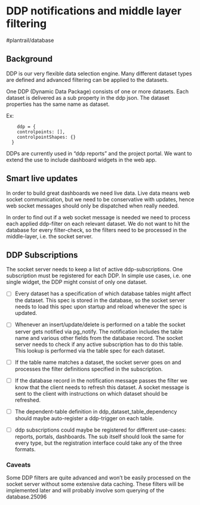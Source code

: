 # DDP notifications and middle layer filtering

#plantrail/database

## Background
DDP is our very flexible data selection engine. Many different dataset types are defined and advanced filtering can be applied to the datasets.

One DDP (Dynamic Data Package) consists of one or more datasets. Each dataset is delivered as a sub property in the ddp json. The dataset properties has the same name as dataset.

Ex: 
```
	ddp = {
    controlpoints: [],
    controlpointShapes: {}
  }
```

DDPs are currently used in “ddp reports” and the project portal. We want to extend the use to include dashboard widgets in the web app.

## Smart live updates
In order to build great dashboards we need live data. Live data means web socket communication, but we need to be conservative with updates, hence web socket messages should only be dispatched when really needed.

In order to find out if a web socket message is needed we need to process each applied ddp-filter on each relevant dataset. We do not want to hit the database for every filter-check, so the filters need to be processed in the middle-layer, i.e. the socket server.

## DDP Subscriptions
The socket server needs to keep a list of active ddp-subscriptions. One subscription must be registered for each DDP. In simple use cases, i.e. one single widget, the DDP might consist of only one dataset.

- [ ] Every dataset has a specification of which database tables might affect the dataset. This spec is stored in the database, so the socket server needs to load this spec upon startup and reload whenever the spec is updated.

- [ ] Whenever an insert/update/delete is performed on a table the socket server gets notified via pg_notify. The notification includes the table name and various other fields from the database record. The socket server needs to check if any active subscription has to do this table. This lookup is performed via the table spec for each dataset.

- [ ] If the table name matches a dataset, the socket server goes on and processes the filter definitions specified in the subscription.

- [ ] If the database record in the notification message passes the filter we know that the client needs to refresh this dataset. A socket message is sent to the client with instructions on which dataset should be refreshed.

- [ ] The dependent-table definition in ddp_dataset_table_dependency should maybe auto-register a ddp-trigger on each table.

- [ ] ddp subscriptions could maybe be registered for different use-cases: reports, portals, dashboards. The sub itself should look the same for every type, but the registration interface could take any of the three formats.

### Caveats 
Some DDP filters are quite advanced and won’t be easily processed on the socket server without some extensive data caching. These filters will be implemented later and will probably involve som querying of the database.25096

